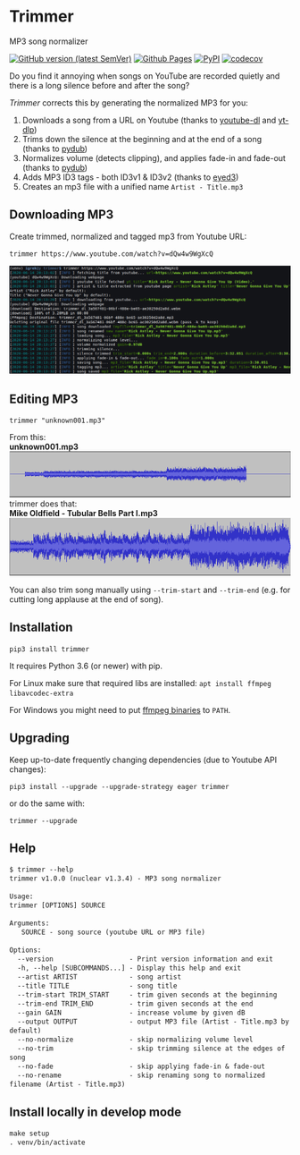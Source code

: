 # Trimmer
MP3 song normalizer

[![GitHub version (latest SemVer)](https://img.shields.io/github/v/tag/igrek51/trimmer?label=github&sort=semver)](https://github.com/igrek51/trimmer)
[![Github Pages](https://img.shields.io/badge/docs-github.io-blue)](https://igrek51.github.io/trimmer)
[![PyPI](https://img.shields.io/pypi/v/trimmer)](https://pypi.org/project/trimmer)
[![codecov](https://codecov.io/gh/igrek51/trimmer/branch/master/graph/badge.svg)](https://codecov.io/gh/igrek51/trimmer)


Do you find it annoying when songs on YouTube are recorded quietly and there is a long silence before and after the song?

*Trimmer* corrects this by generating the normalized MP3 for you:

1. Downloads a song from a URL on Youtube (thanks to [youtube-dl](https://github.com/ytdl-org/youtube-dl) and [yt-dlp](https://github.com/yt-dlp/yt-dlp))
2. Trims down the silence at the beginning and at the end of a song (thanks to [pydub](https://github.com/jiaaro/pydub))
3. Normalizes volume (detects clipping), and applies fade-in and fade-out (thanks to [pydub](https://github.com/jiaaro/pydub))
4. Adds MP3 ID3 tags - both ID3v1 & ID3v2 (thanks to [eyed3](https://github.com/nicfit/eyeD3))
5. Creates an mp3 file with a unified name `Artist - Title.mp3`

## Downloading MP3
Create trimmed, normalized and tagged mp3 from Youtube URL:

```shell
trimmer https://www.youtube.com/watch?v=dQw4w9WgXcQ
```
![Usage example](https://github.com/igrek51/trimmer/blob/master/docs/img/screenshot-1.png?raw=true)

## Editing MP3
```shell
trimmer "unknown001.mp3"
```

From this:  
**unknown001.mp3**  
![Usage example](https://github.com/igrek51/trimmer/blob/master/docs/img/song_amp_bad.png?raw=true)  
trimmer does that:  
**Mike Oldfield - Tubular Bells Part I.mp3**  
![Usage example](https://github.com/igrek51/trimmer/blob/master/docs/img/song_amp_good.png?raw=true)

You can also trim song manually using `--trim-start` and `--trim-end` (e.g. for cutting long applause at the end of song).

## Installation
```shell
pip3 install trimmer
```

It requires Python 3.6 (or newer) with pip.

For Linux make sure that required libs are installed: `apt install ffmpeg libavcodec-extra`

For Windows you might need to put [ffmpeg binaries](https://ffmpeg.zeranoe.com/builds/) to `PATH`.

## Upgrading
Keep up-to-date frequently changing dependencies (due to Youtube API changes):
```shell
pip3 install --upgrade --upgrade-strategy eager trimmer
```
or do the same with:
```shell
trimmer --upgrade
```

## Help
```shell
$ trimmer --help
trimmer v1.0.0 (nuclear v1.3.4) - MP3 song normalizer

Usage:
trimmer [OPTIONS] SOURCE

Arguments:
   SOURCE - song source (youtube URL or MP3 file)

Options:
  --version                   - Print version information and exit
  -h, --help [SUBCOMMANDS...] - Display this help and exit
  --artist ARTIST             - song artist
  --title TITLE               - song title
  --trim-start TRIM_START     - trim given seconds at the beginning
  --trim-end TRIM_END         - trim given seconds at the end
  --gain GAIN                 - increase volume by given dB
  --output OUTPUT             - output MP3 file (Artist - Title.mp3 by default)
  --no-normalize              - skip normalizing volume level
  --no-trim                   - skip trimming silence at the edges of song
  --no-fade                   - skip applying fade-in & fade-out
  --no-rename                 - skip renaming song to normalized filename (Artist - Title.mp3)
```

## Install locally in develop mode
```shell
make setup
. venv/bin/activate
```
